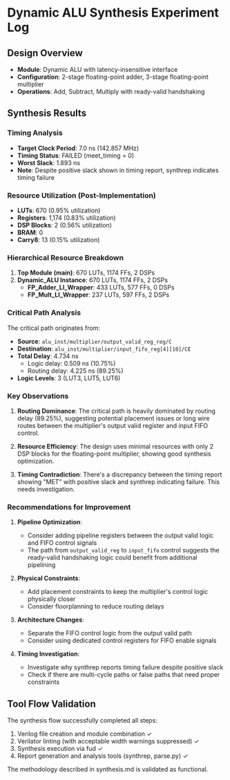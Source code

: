 # Dynamic ALU Synthesis Experiment Log

## Design Overview
- **Module**: Dynamic ALU with latency-insensitive interface
- **Configuration**: 2-stage floating-point adder, 3-stage floating-point multiplier
- **Operations**: Add, Subtract, Multiply with ready-valid handshaking

## Synthesis Results

### Timing Analysis
- **Target Clock Period**: 7.0 ns (142.857 MHz)
- **Timing Status**: FAILED (meet_timing = 0)
- **Worst Slack**: 1.893 ns
- **Note**: Despite positive slack shown in timing report, synthrep indicates timing failure

### Resource Utilization (Post-Implementation)
- **LUTs**: 670 (0.95% utilization)
- **Registers**: 1,174 (0.83% utilization)
- **DSP Blocks**: 2 (0.56% utilization)
- **BRAM**: 0
- **Carry8**: 13 (0.15% utilization)

### Hierarchical Resource Breakdown
1. **Top Module (main)**: 670 LUTs, 1174 FFs, 2 DSPs
2. **Dynamic_ALU Instance**: 670 LUTs, 1174 FFs, 2 DSPs
   - **FP_Adder_LI_Wrapper**: 433 LUTs, 577 FFs, 0 DSPs
   - **FP_Mult_LI_Wrapper**: 237 LUTs, 597 FFs, 2 DSPs

### Critical Path Analysis
The critical path originates from:
- **Source**: `alu_inst/multiplier/output_valid_reg_reg/C`
- **Destination**: `alu_inst/multiplier/input_fifo_reg[4][10]/CE`
- **Total Delay**: 4.734 ns
  - Logic delay: 0.509 ns (10.75%)
  - Routing delay: 4.225 ns (89.25%)
- **Logic Levels**: 3 (LUT3, LUT5, LUT6)

### Key Observations

1. **Routing Dominance**: The critical path is heavily dominated by routing delay (89.25%), suggesting potential placement issues or long wire routes between the multiplier's output valid register and input FIFO control.

2. **Resource Efficiency**: The design uses minimal resources with only 2 DSP blocks for the floating-point multiplier, showing good synthesis optimization.

3. **Timing Contradiction**: There's a discrepancy between the timing report showing "MET" with positive slack and synthrep indicating failure. This needs investigation.

### Recommendations for Improvement

1. **Pipeline Optimization**: 
   - Consider adding pipeline registers between the output valid logic and FIFO control signals
   - The path from `output_valid_reg` to `input_fifo` control suggests the ready-valid handshaking logic could benefit from additional pipelining

2. **Physical Constraints**:
   - Add placement constraints to keep the multiplier's control logic physically closer
   - Consider floorplanning to reduce routing delays

3. **Architecture Changes**:
   - Separate the FIFO control logic from the output valid path
   - Consider using dedicated control registers for FIFO enable signals

4. **Timing Investigation**:
   - Investigate why synthrep reports timing failure despite positive slack
   - Check if there are multi-cycle paths or false paths that need proper constraints

## Tool Flow Validation
The synthesis flow successfully completed all steps:
1. Verilog file creation and module combination ✓
2. Verilator linting (with acceptable width warnings suppressed) ✓
3. Synthesis execution via fud ✓
4. Report generation and analysis tools (synthrep, parse.py) ✓

The methodology described in synthesis.md is validated as functional.